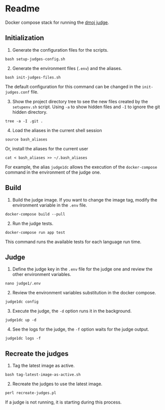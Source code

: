 # Readme

Docker compose stack for running the [dmoj judge](https://github.com/DMOJ/judge-server).

## Initialization

1. Generate the configuration files for the scripts.

```shell
bash setup-judges-config.sh
```

2. Generate the environment files (`.env`) and the aliases.

```shell
bash init-judges-files.sh
```

The default configuration for this command can be changed in the `init-judges.conf` file.

3. Show the project directory tree to see the new files created 
by the `setupenv.sh` script. 
Using `-a` to show hidden files and `-I` to ignore the git hidden directory. 

```shell
tree -a -I .git .
```

4. Load the aliases in the current shell session

```shell
source bash_aliases
```

Or, install the aliases for the current user

```shell
cat < bash_aliases >> ~/.bash_aliases
```

For example, the alias `judge1dc` allows the execution of the 
`docker-compose` command in the environment of the judge one.

## Build

1. Build the judge image. If you want to change the image tag,
modify the environment variable in the `.env` file.

```shell
docker-compose build --pull
```

2. Run the judge tests.

```shell
docker-compose run app test
```

This command runs the available tests for each language run time. 

## Judge

1. Define the judge key in the `.env` file for the judge one 
and review the other environment variables.

```shell
nano judge1/.env 
```

2. Review the environment variables substitution in the docker compose.

```shell
judge1dc config
```

3. Execute the judge, the `-d` option runs it in the background.

```shell
judge1dc up -d
```

4. See the logs for the judge, the `-f` option waits for the judge output. 

```shell
judge1dc logs -f
```

## Recreate the judges

1. Tag the latest image as active.

```shell
bash tag-latest-image-as-active.sh
```

2. Recreate the judges to use the latest image.

```shell
perl recreate-judges.pl
```

If a judge is not running, it is starting during this process.
